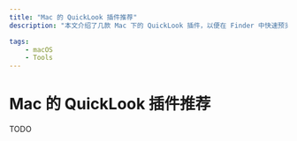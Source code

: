 ```yaml
---
title: "Mac 的 QuickLook 插件推荐"
description: "本文介绍了几款 Mac 下的 QuickLook 插件，以便在 Finder 中快速预览文件内容"

tags:
    - macOS
    - Tools
---
```


# Mac 的 QuickLook 插件推荐

TODO